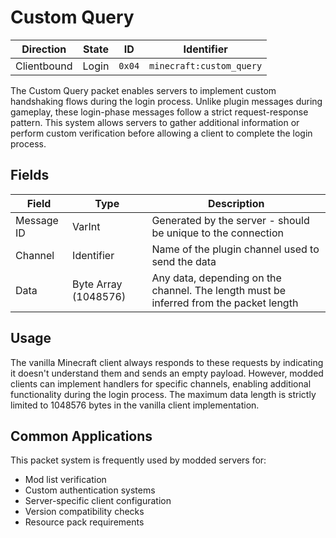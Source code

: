 # Custom Query
| Direction   | State | ID     | Identifier               |
| ----------- | ----- | ------ | ------------------------ |
| Clientbound | Login | `0x04` | `minecraft:custom_query` |

The Custom Query packet enables servers to implement custom handshaking flows during the login process. Unlike plugin messages during gameplay, these login-phase messages follow a strict request-response pattern. This system allows servers to gather additional information or perform custom verification before allowing a client to complete the login process.

## Fields
| Field | Type | Description |
| ----- | ---- | ----------- |
| Message ID | VarInt | Generated by the server - should be unique to the connection |
| Channel | Identifier | Name of the plugin channel used to send the data |
| Data | Byte Array (1048576) | Any data, depending on the channel. The length must be inferred from the packet length |

## Usage
The vanilla Minecraft client always responds to these requests by indicating it doesn't understand them and sends an empty payload. However, modded clients can implement handlers for specific channels, enabling additional functionality during the login process. The maximum data length is strictly limited to 1048576 bytes in the vanilla client implementation.

## Common Applications
This packet system is frequently used by modded servers for:
* Mod list verification
* Custom authentication systems
* Server-specific client configuration
* Version compatibility checks
* Resource pack requirements